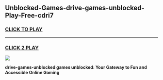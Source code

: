
## Unblocked-Games-drive-games-unblocked-Play-Free-cdri7
<h3>
<a href="https://premium76.site?title=drive-games-unblocked&ref=22A">CLICK TO PLAY</a></h3>
<hr>

<h3>
<a href="https://premium76.site?title=drive-games-unblocked&ref=22A">CLICK 2 PLAY</a>
  
</h3>

<a href="https://premium76.site?title=drive-games-unblocked&ref=22A"><img src="https://clearcache.store/games.png"></a>


**drive-games-unblocked games unblocked: Your Gateway to Fun and Accessible Online Gaming**
